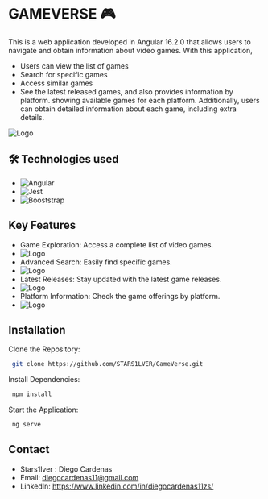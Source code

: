 
# GAMEVERSE 🎮

This is a web application developed in Angular 16.2.0 that allows users to navigate and obtain information about video games. With this application, 
- Users can view the list of games
- Search for specific games
- Access similar games
- See the latest released games, and also provides information by platform.
showing available games for each platform. Additionally, users can obtain detailed information about each game, including extra details.

![Logo](https://i.postimg.cc/L6DW86BX/gameverse.jpg)


## 🛠 Technologies used
-  ![Angular](https://img.shields.io/badge/Angular-DD0031?style=&logo=angular)
- ![Jest](https://img.shields.io/badge/Jest-CF5404?style=&logo=jest)
- ![Booststrap](https://img.shields.io/badge/Bootstrap-7952B3?style=&logo=bootstrap&logoColor=white)

## Key Features

- Game Exploration: Access a complete list of video games.
- ![Logo](https://i.postimg.cc/T3s1Bb1v/listajuegos.jpg)
- Advanced Search: Easily find specific games.
- ![Logo](https://i.postimg.cc/9fcg5Dn1/busqueda.jpg)
- Latest Releases: Stay updated with the latest game releases.
- ![Logo](https://i.postimg.cc/SKy4TN7b/new.jpg)
- Platform Information: Check the game offerings by platform.
- ![Logo](https://i.postimg.cc/Pfmjjw3n/platf.jpg)







## Installation

Clone the Repository:

```bash
 git clone https://github.com/STARS1LVER/GameVerse.git
```
Install Dependencies:
```bash
 npm install
```
Start the Application:
```bash
 ng serve
```
## Contact

- Stars1lver : Diego Cardenas
- Email: diegocardenas11@gmail.com
- LinkedIn: https://www.linkedin.com/in/diegocardenas11zs/
